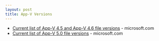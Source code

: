 ```yaml
---
layout: post
title: App-V Versions
---
```


* [Current list of App-V 4.5 and App-V 4.6 file versions](https://support.microsoft.com/en-us/kb/2950945) - microsoft.com
* [Current list of App-V 5.0 file versions](https://support.microsoft.com/en-us/kb/2940578) - microsoft.com
